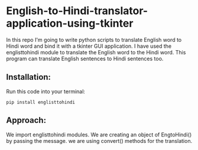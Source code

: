 # English-to-Hindi-translator-application-using-tkinter
In this repo I'm going to write python scripts to translate English word to Hindi word and bind it with a tkinter GUI application. I have used the englisttohindi module to translate the English word to the Hindi word. This program can translate English sentences to Hindi sentences too.

## Installation:

Run this code into your terminal:

    pip install englisttohindi

## Approach:

   We import englisttohindi modules.
   We are creating an object of EngtoHindi() by passing the message.
   we are using convert() methods for the translation.
